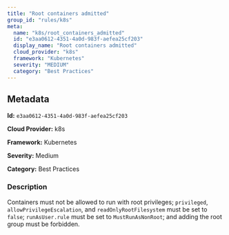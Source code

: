```yaml
---
title: "Root containers admitted"
group_id: "rules/k8s"
meta:
  name: "k8s/root_containers_admitted"
  id: "e3aa0612-4351-4a0d-983f-aefea25cf203"
  display_name: "Root containers admitted"
  cloud_provider: "k8s"
  framework: "Kubernetes"
  severity: "MEDIUM"
  category: "Best Practices"
---
```

## Metadata

**Id:** `e3aa0612-4351-4a0d-983f-aefea25cf203`

**Cloud Provider:** k8s

**Framework:** Kubernetes

**Severity:** Medium

**Category:** Best Practices

### Description

 Containers must not be allowed to run with root privileges; `privileged`, `allowPrivilegeEscalation`, and `readOnlyRootFilesystem` must be set to `false`; `runAsUser.rule` must be set to `MustRunAsNonRoot`; and adding the root group must be forbidden.
